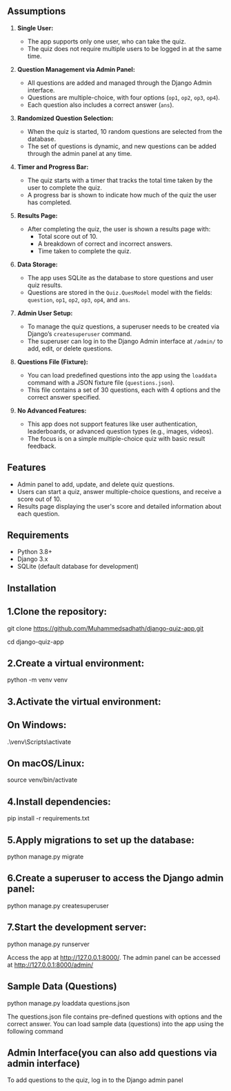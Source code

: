 
## Assumptions

1. **Single User:**
   - The app supports only one user, who can take the quiz.
   - The quiz does not require multiple users to be logged in at the same time.

2. **Question Management via Admin Panel:**
   - All questions are added and managed through the Django Admin interface.
   - Questions are multiple-choice, with four options (`op1`, `op2`, `op3`, `op4`).
   - Each question also includes a correct answer (`ans`).

3. **Randomized Question Selection:**
   - When the quiz is started, 10 random questions are selected from the database.
   - The set of questions is dynamic, and new questions can be added through the admin panel at any time.

4. **Timer and Progress Bar:**
   - The quiz starts with a timer that tracks the total time taken by the user to complete the quiz.
   - A progress bar is shown to indicate how much of the quiz the user has completed.

5. **Results Page:**
   - After completing the quiz, the user is shown a results page with:
     - Total score out of 10.
     - A breakdown of correct and incorrect answers.
     - Time taken to complete the quiz.

6. **Data Storage:**
   - The app uses SQLite as the database to store questions and user quiz results.
   - Questions are stored in the `Quiz.QuesModel` model with the fields: `question`, `op1`, `op2`, `op3`, `op4`, and `ans`.

7. **Admin User Setup:**
   - To manage the quiz questions, a superuser needs to be created via Django’s `createsuperuser` command.
   - The superuser can log in to the Django Admin interface at `/admin/` to add, edit, or delete questions.

8. **Questions File (Fixture):**
   - You can load predefined questions into the app using the `loaddata` command with a JSON fixture file (`questions.json`).
   - This file contains a set of 30 questions, each with 4 options and the correct answer specified.

9. **No Advanced Features:**
   - This app does not support features like user authentication, leaderboards, or advanced question types (e.g., images, videos).
   - The focus is on a simple multiple-choice quiz with basic result feedback.

## Features

- Admin panel to add, update, and delete quiz questions.
- Users can start a quiz, answer multiple-choice questions, and receive a score out of 10.
- Results page displaying the user's score and detailed information about each question.

## Requirements

- Python 3.8+
- Django 3.x
- SQLite (default database for development)

## Installation

## 1.Clone the repository:
git clone https://github.com/Muhammedsadhath/django-quiz-app.git

cd django-quiz-app

## 2.Create a virtual environment:
python -m venv venv

## 3.Activate the virtual environment:
## On Windows:
  .\venv\Scripts\activate

## On macOS/Linux:
  source venv/bin/activate

## 4.Install dependencies:
pip install -r requirements.txt

## 5.Apply migrations to set up the database:
python manage.py migrate

## 6.Create a superuser to access the Django admin panel:
python manage.py createsuperuser

## 7.Start the development server:
python manage.py runserver

Access the app at http://127.0.0.1:8000/. The admin panel can be accessed at http://127.0.0.1:8000/admin/
 

## Sample Data (Questions)
python manage.py loaddata questions.json

The questions.json file contains pre-defined questions with options and the correct answer.
You can load sample data (questions) into the app using the following command

## Admin Interface(you can also add questions via admin interface)
To add questions to the quiz, log in to the Django admin panel

